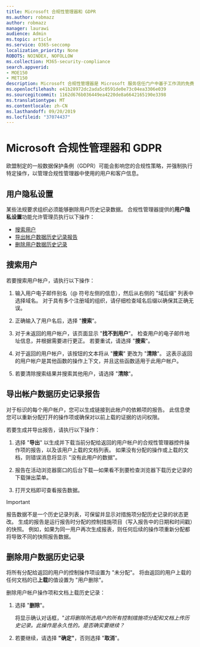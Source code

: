```yaml
---
title: Microsoft 合规性管理器和 GDPR
ms.author: robmazz
author: robmazz
manager: laurawi
audience: Admin
ms.topic: article
ms.service: O365-seccomp
localization_priority: None
ROBOTS: NOINDEX, NOFOLLOW
ms.collection: M365-security-compliance
search.appverid:
- MOE150
- MET150
description: Microsoft 合规性管理器是 Microsoft 服务信任门户中基于工作流的免费风险评估工具。 合规性管理器使你能够跟踪、分配和验证与 Microsoft 云服务相关的法规遵从性活动。
ms.openlocfilehash: e41b28972dc2ada5c0591de0e73c04ea3306e039
ms.sourcegitcommit: 1162d676b036449ea4220de8a6642165190e3398
ms.translationtype: MT
ms.contentlocale: zh-CN
ms.lasthandoff: 09/20/2019
ms.locfileid: "37074437"
---
```

# <a name="microsoft-compliance-manager-and-the-gdpr"></a>Microsoft 合规性管理器和 GDPR

欧盟制定的一般数据保护条例（GDPR）可能会影响您的合规性策略，并强制执行特定操作，以管理合规性管理器中使用的用户和客户信息。

## <a name="user-privacy-settings"></a>用户隐私设置

某些法规要求组织必须能够删除用户历史记录数据。 合规性管理器提供的**用户隐私设置**功能允许管理员执行以下操作：
  
- [搜索用户](#search-for-a-user)
- [导出帐户数据历史记录报告](#export-a-report-of-account-data-history)
- [删除用户数据历史记录](#delete-user-data-history)
  
## <a name="search-for-a-user"></a>搜索用户

若要搜索用户帐户，请执行以下操作：
  
1. 输入用户电子邮件别名（@ 符号左侧的信息），然后从右侧的 "域后缀" 列表中选择域名。 对于具有多个注册域的组织，请仔细检查域名后缀以确保其正确无误。

2. 正确输入了用户名后，选择 "**搜索**"。

3. 对于未返回的用户帐户，该页面显示 "**找不到用户**"。 检查用户的电子邮件地址信息，并根据需要进行更正。 若要重试，请选择 "**搜索**"。

4. 对于返回的用户帐户，该按钮的文本将从 "**搜索**" 更改为 "**清除**"。 这表示返回的用户帐户是其他函数的操作上下文，并且这些函数适用于此用户帐户。

5. 若要清除搜索结果并搜索其他用户，请选择 "**清除**"。

## <a name="export-a-report-of-account-data-history"></a>导出帐户数据历史记录报告

对于标识的每个用户帐户，您可以生成链接到此帐户的依赖项的报告。 此信息使您可以重新分配打开的操作项或确保对以前上载的证据的访问权限。
  
 若要生成并导出报告，请执行以下操作：
  
1. 选择 "**导出**" 以生成并下载当前分配给返回的用户帐户的合规性管理器控件操作项的报告，以及该用户上载的文档列表。 如果没有分配的操作或上载的文档，则错误消息将显示 "没有此用户的数据"。

2. 报告在活动浏览器窗口的后台下载—如果看不到要检查浏览器下载历史记录的下载弹出菜单。

3. 打开文档即可查看报告数据。

> [!IMPORTANT]
> 报告数据不是一个历史记录列表，可保留并显示对措施项分配历史记录的状态更改。 生成的报告是运行报告时分配的控制措施项目（写入报告中的日期和时间戳）的快照。 例如，如果为同一用户再次生成报表，则任何后续的操作项重新分配都将导致不同的快照报告数据。
  
## <a name="delete-user-data-history"></a>删除用户数据历史记录

将所有分配给返回的用户的控制操作项设置为 "未分配"。 将由返回的用户上载的任何文档的已**上载**的值设置为 "用户删除"。
  
删除用户帐户操作项和文档上载历史记录：
  
1. 选择 "**删除**"。

    将显示确认对话框，"*这将删除所选用户的所有控制措施项分配和文档上传历史记录。此操作是永久性的。是否确实要继续？*

2. 若要继续，请选择 **"确定"**，否则选择 "**取消**"。
